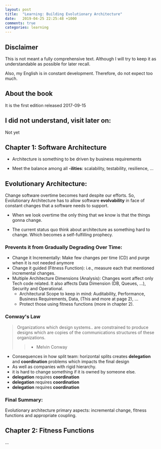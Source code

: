 ```yaml
---
layout: post
title:  "Learning: Building Evolutionary Architecture"
date:   2019-04-25 22:25:48 +1000
comments: true
categories: learning
---
```


## Disclaimer

This is not meant a fully comprehensive text. Although I will try to keep it as
understandable as possible for later recall.

Also, my English is in constant development. Therefore, do not expect too much.

## About the book

It is the first edition released 2017-09-15

## I did not understand, visit later on:

Not yet

## Chapter 1: Software Architecture

* Architecture is something to be driven by business requirements

* Meet the balance among all **-ilities**: scalability, testability, resilience, …

## Evolutionary Architecture:
Change software overtime becomes hard despite our efforts. So, Evolutionary
Architecture has to allow software **evolvability** in face of constant changes
that a software needs to support.

* When we look overtime the only thing that we know is that the things gonna
change.

* The current status quo think about architecture as something hard to change.
Which becomes a self-fulfilling prophecy.

### Prevents it from Gradually Degrading Over Time:
  * Change it Incrementally: Make few changes per time (CD) and purge when it is not needed anymore
  * Change it guided (Fitness Function): i.e., measure each that mentioned incremental changes.
  * Multiple Architecture Dimensions (Analysis): Changes wont affect only Tech code related. It also affects Data Dimension (DB, Queues, …), Security and Operational.
    * Architectural Scope to keep in mind: Auditability, Performance, Business Requirements, Data, (This and more at page 2), …
    * Protect those using fitness functions (more in chapter 2).

### Conway's Law
  > Organizations which design systems.. are constrained to produce designs which are copies of the communications structures of these organizations.
  > > - Melvin Conway

  * Consequences in how split team: horizontal splits creates **delegation** and **coordination** problems which impacts the final design
  * As well as companies with rigid hierarchy.
  * it is hard to change something if it is owned by someone else.
  * **delegation** requires **coordination**
  * **delegation** requires **coordination**
  * **delegation** requires **coordination**

### Final Summary:

Evolutionary architecture primary aspects: incremental change, fitness functions and appropriate coupling.

## Chapter 2: Fitness Functions

...

